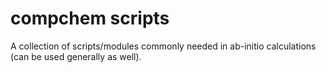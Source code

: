 # compchem scripts 

A collection of scripts/modules commonly needed in ab-initio calculations (can be used generally as well).
